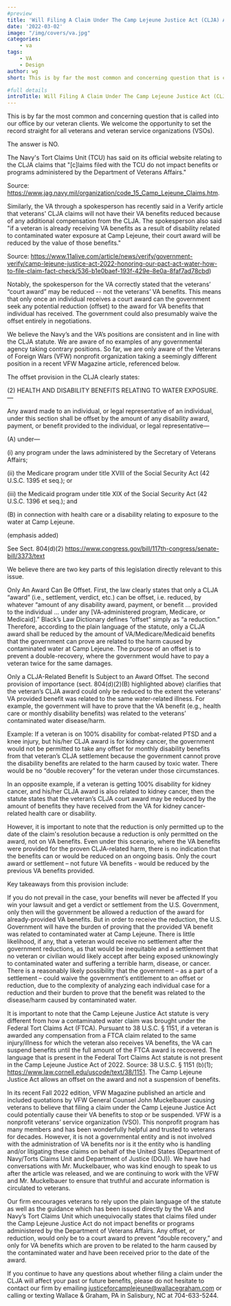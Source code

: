 ```yaml
---
#preview
title: 'Will Filing A Claim Under The Camp Lejeune Justice Act (CLJA) Affect My VA Benefits?'
date: '2022-03-02'
image: "/img/covers/va.jpg"
categories:
    - va
tags:
    - VA
    - Design
author: wg
short: This is by far the most common and concerning question that is called into our office by our veteran clients.  We welcome the opportunity to set the record straight for all veterans and veteran service organizations (VSOs).

#full details
introTitle: Will Filing A Claim Under The Camp Lejeune Justice Act (CLJA) Affect<span class="mil-accent"> My VA Benefits?</span>
---
```


 This is by far the most common and concerning question that is called into our office by our veteran clients.  We welcome the opportunity to set the record straight for all veterans and veteran service organizations (VSOs). 

 The answer is NO.  

 The Navy's Tort Claims Unit (TCU) has said on its official website relating to the CLJA claims that "[c]laims filed with the TCU do not impact benefits or programs administered by the Department of Veterans Affairs." 

Source: https://www.jag.navy.mil/organization/code_15_Camp_Lejeune_Claims.htm.

 Similarly, the VA through a spokesperson has recently said in a Verify article that veterans' CLJA claims will not have their VA benefits reduced because of any additional compensation from the CLJA.  The spokesperson also said "if a veteran is already receiving VA benefits as a result of disability related to contaminated water exposure at Camp Lejeune, their court award will be reduced by the value of those benefits." 

Source: https://www.11alive.com/article/news/verify/government-verify/camp-lejeune-justice-act-2022-honoring-our-pact-act-water-how-to-file-claim-fact-check/536-b1e0baef-193f-429e-8e0a-8faf7ad78cbd)

 Notably, the spokesperson for the VA correctly stated that the veterans’ “court award” may be reduced -- not the veterans’ VA benefits.  This means that only once an individual receives a court award can the government seek any potential reduction (offset) to the award for VA benefits that individual has received.  The government could also presumably waive the offset entirely in negotiations. 

 We believe the Navy’s and the VA’s positions are consistent and in line with the CLJA statute.  We are aware of no examples of any governmental agency taking contrary positions.  So far, we are only aware of the Veterans of Foreign Wars (VFW) nonprofit organization taking a seemingly different position in a recent VFW Magazine article, referenced below.

 The offset provision in the CLJA clearly states:

(2) HEALTH AND DISABILITY BENEFITS RELATING TO WATER EXPOSURE.—

Any award made to an individual, or legal representative of an individual, under this section shall be offset by the amount of any disability award, payment, or benefit provided to the individual, or legal representative—

(A) under—

(i) any program under the laws administered by the Secretary of Veterans Affairs;

(ii) the Medicare program under title XVIII of the Social Security Act (42 U.S.C. 1395 et seq.); or

(iii) the Medicaid program under title XIX of the Social Security Act (42 U.S.C. 1396 et seq.); and

(B) in connection with health care or a disability relating to exposure to the water at Camp Lejeune.

(emphasis added)  

 See Sect. 804(d)(2) https://www.congress.gov/bill/117th-congress/senate-bill/3373/text 

 We believe there are two key parts of this legislation directly relevant to this issue.  

 Only An Award Can Be Offset.  First, the law clearly states that only a CLJA “award” (i.e., settlement, verdict, etc.) can be offset, i.e. reduced, by whatever “amount of any disability award, payment, or benefit ... provided to the individual ... under any [VA-administered program, Medicare, or Medicaid].”  Black’s Law Dictionary defines “offset” simply as “a reduction.”  Therefore, according to the plain language of the statute, only a CLJA award shall be reduced by the amount of VA/Medicare/Medicaid benefits that the government can prove are related to the harm caused by contaminated water at Camp Lejeune.  The purpose of an offset is to prevent a double-recovery, where the government would have to pay a veteran twice for the same damages.  

 Only a CLJA-Related Benefit Is Subject to an Award Offset.  The second provision of importance (sect. 804(d)(2)(B) highlighted above) clarifies that the veteran’s CLJA award could only be reduced to the extent the veterans’ VA provided benefit was related to the same water-related illness. For example, the government will have to prove that the VA benefit (e.g., health care or monthly disability benefits) was related to the veterans’ contaminated water disease/harm.  

 Example: If a veteran is on 100% disability for combat-related PTSD and a knee injury, but his/her CLJA award is for kidney cancer, the government would not be permitted to take any offset for monthly disability benefits from that veteran’s CLJA settlement because the government cannot prove the disability benefits are related to the harm caused by toxic water.  There would be no “double recovery” for the veteran under those circumstances.  

 In an opposite example, if a veteran is getting 100% disability for kidney cancer, and his/her CLJA award is also related to kidney cancer, then the statute states that the veteran’s CLJA court award may be reduced by the amount of benefits they have received from the VA for kidney cancer-related health care or disability. 

 However, it is important to note that the reduction is only permitted up to the date of the claim's resolution because a reduction is only permitted on the award, not on VA benefits.  Even under this scenario, where the VA benefits were provided for the proven CLJA-related harm, there is no indication that the benefits can or would be reduced on an ongoing basis.  Only the court award or settlement – not future VA benefits - would be reduced by the previous VA benefits provided.

 Key takeaways from this provision include: 

If you do not prevail in the case, your benefits will never be affected
If you win your lawsuit and get a verdict or settlement from the U.S. Government, only then will the government be allowed a reduction of the award for already-provided VA benefits. 
But in order to receive the reduction, the U.S. Government will have the burden of proving that the provided VA benefit was related to contaminated water at Camp Lejeune.
There is little likelihood, if any, that a veteran would receive no settlement after the government reductions, as that would be inequitable and a settlement that no veteran or civilian would likely accept after being exposed unknowingly to contaminated water and suffering a terrible harm, disease, or cancer.  
There is a reasonably likely possibility that the government – as a part of a settlement – could waive the government’s entitlement to an offset or reduction, due to the complexity of analyzing each individual case for a reduction and their burden to prove that the benefit was related to the disease/harm caused by contaminated water.
 

 It is important to note that the Camp Lejeune Justice Act statute is very different from how a contaminated water claim was brought under the Federal Tort Claims Act (FTCA).  Pursuant to 38 U.S.C. § 1151, if a veteran is awarded any compensation from a FTCA claim related to the same injury/illness for which the veteran also receives VA benefits, the VA can suspend benefits until the full amount of the FTCA award is recovered.  The language that is present in the Federal Tort Claims Act statute is not present in the Camp Lejeune Justice Act of 2022.  Source: 38 U.S.C. § 1151 (b)(1); https://www.law.cornell.edu/uscode/text/38/1151.  The Camp Lejeune Justice Act allows an offset on the award and not a suspension of benefits.  

 In its recent Fall 2022 edition, VFW Magazine published an article and included quotations by VFW General Counsel John Muckelbauer causing veterans to believe that filing a claim under the Camp Lejeune Justice Act could potentially cause their VA benefits to stop or be suspended.  VFW is a nonprofit veterans’ service organization (VSO).  This nonprofit program has many members and has been wonderfully helpful and trusted to veterans for decades.  However, it is not a governmental entity and is not involved with the administration of VA benefits nor is it the entity who is handling and/or litigating these claims on behalf of the United States (Department of Navy/Torts Claims Unit and Department of Justice (DOJ)).  We have had conversations with Mr. Muckelbauer, who was kind enough to speak to us after the article was released, and we are continuing to work with the VFW and Mr. Muckelbauer to ensure that truthful and accurate information is circulated to veterans.  

 Our firm encourages veterans to rely upon the plain language of the statute as well as the guidance which has been issued directly by the VA and Navy’s Tort Claims Unit which unequivocally states that claims filed under the Camp Lejeune Justice Act do not impact benefits or programs administered by the Department of Veterans Affairs.  Any offset, or reduction, would only be to a court award to prevent “double recovery,” and only for VA benefits which are proven to be related to the harm caused by the contaminated water and have been received prior to the date of the award. 

 If you continue to have any questions about whether filing a claim under the CLJA will affect your past or future benefits, please do not hesitate to contact our firm by emailing justiceforcamplejeune@wallacegraham.com or calling or texting Wallace & Graham, PA in Salisbury, NC at 704-633-5244.